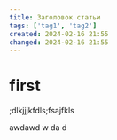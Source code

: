 ```yaml
---
title: Заголовок статьи
tags: ['tag1', 'tag2']
created: 2024-02-16 21:55
changed: 2024-02-16 21:55
---
```

# first
;dlkjjjkfdls;fsajfkls


awdawd
w
da
d
